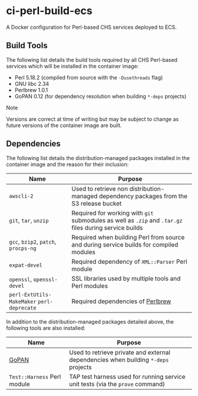 # ci-perl-build-ecs

A Docker configuration for Perl-based CHS services deployed to ECS.

## Build Tools

The following list details the build tools required by all CHS Perl-based services which will be installed in the container image:

- Perl 5.18.2 (compiled from source with the `-Dusethreads` flag)
- GNU libc 2.34
- Perlbrew 1.0.1
- GoPAN 0.12 (for dependency resolution when building `*-deps` projects)

> [!NOTE]
> Versions are correct at time of writing but may be subject to change as future versions of the container image are built.

## Dependencies

The following list details the distribution-managed packages installed in the container image and the reason for their inclusion:

| Name                  | Purpose                                                                                                |
|-----------------------|--------------------------------------------------------------------------------------------------------|
| `awscli-2`            | Used to retrieve non distribution-managed dependency packages from the S3 release bucket               |
| `git`, `tar`, `unzip` | Required for working with `git` submodules as well as `.zip` and `.tar.gz` files during service builds |
| `gcc`, `bzip2`, `patch`, `procps-ng` | Required when building Perl from source and during service builds for compiled modules  |
| `expat-devel`         | Required dependency of `XML::Parser` Perl module                                                       |
| `openssl`, `openssl-devel` | SSL libraries used by multiple tools and Perl modules                                             |
| `perl-ExtUtils-MakeMaker` `perl-deprecate` | Required dependencies of [Perlbrew](https://perlbrew.pl/)                         |

In addition to the distribution-managed packages detailed above, the following tools are also installed:

| Name                                             | Purpose                                                                            |
|--------------------------------------------------|------------------------------------------------------------------------------------|
| [GoPAN](https://github.com/companieshouse/gopan) | Used to retrieve private and external dependencies when building `*-deps` projects |
| `Test::Harness` Perl module                      | TAP test harness used for running service unit tests (via the `prove` command)     |
